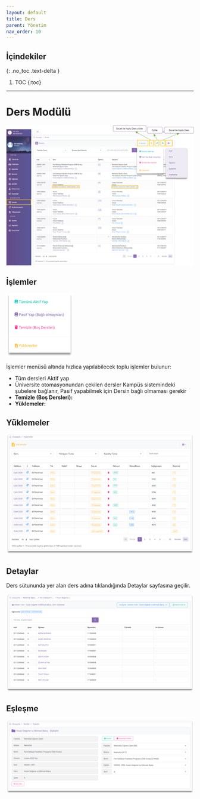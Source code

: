 ```yaml
---
layout: default
title: Ders
parent: Yönetim
nav_order: 10
---
```


## İçindekiler
{: .no_toc .text-delta }

1. TOC
{:toc}

---

# Ders Modülü

![Lesson](/docs/media/modules/lesson/lesson.png)

## İşlemler

![Lesson_Transactions](/docs/media/modules/lesson/lesson_transactions.png)

İşlemler menüsü altında hızlıca yapılabilecek toplu işlemler bulunur:

* Tüm dersleri Aktif yap
* Üniversite otomasyonundan çekilen dersler Kampüs sistemindeki şubelere bağlanır, Pasif yapabilmek için Dersin bağlı olmaması gerekir
* **Temizle (Boş Dersleri):**
* **Yüklemeler:**

## Yüklemeler

![Lesson_Import](/docs/media/modules/lesson/lesson_import.png)

## Detaylar

Ders sütununda yer alan ders adına tıklandığında Detaylar sayfasına geçilir.

![Lesson_Details](/docs/media/modules/lesson/lesson_details.png)

## Eşleşme

![Lesson_Pairing](/docs/media/modules/lesson/lesson_pairing.png)
